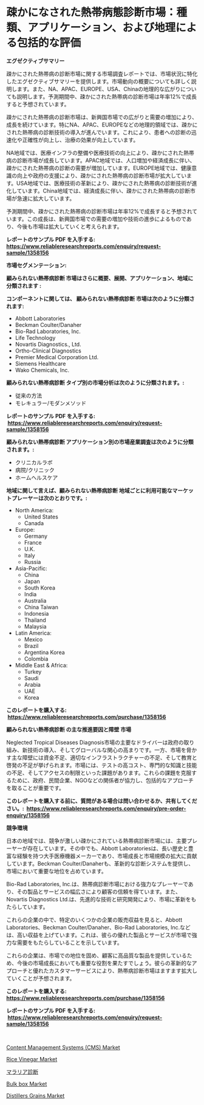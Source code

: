 <p><h1>疎かになされた熱帯病態診断市場：種類、アプリケーション、および地理による包括的な評価</h1></p><p><strong>エグゼクティブサマリー</strong></p>
<p><p>疎かにされた熱帯病の診断市場に関する市場調査レポートでは、市場状況に特化したエグゼクティブサマリーを提供します。市場動向の概要についても詳しく説明します。また、NA、APAC、EUROPE、USA、Chinaの地理的な広がりについても説明します。予測期間中、疎かにされた熱帯病の診断市場は年率12%で成長すると予想されています。</p><p>疎かにされた熱帯病の診断市場は、新興国市場での広がりと需要の増加により、成長を続けています。特にNA、APAC、EUROPEなどの地理的領域では、疎かにされた熱帯病の診断技術の導入が進んでいます。これにより、患者への診断の迅速化や正確性が向上し、治療の効果が向上しています。</p><p>NA地域では、医療インフラの整備や医療技術の向上により、疎かにされた熱帯病の診断市場が成長しています。APAC地域では、人口増加や経済成長に伴い、疎かにされた熱帯病の診断の需要が増加しています。EUROPE地域では、健康意識の向上や政府の支援により、疎かにされた熱帯病の診断市場が拡大しています。USA地域では、医療技術の革新により、疎かにされた熱帯病の診断技術が進化しています。China地域では、経済成長に伴い、疎かにされた熱帯病の診断市場が急速に拡大しています。</p><p>予測期間中、疎かにされた熱帯病の診断市場は年率12%で成長すると予想されています。この成長は、新興国市場での需要の増加や技術の進歩によるものであり、今後も市場は拡大していくと考えられます。</p></p>
<p><strong>レポートのサンプル PDF を入手する: <a href="https://www.reliableresearchreports.com/enquiry/request-sample/1358156">https://www.reliableresearchreports.com/enquiry/request-sample/1358156</a></strong></p>
<p><strong>市場セグメンテーション:</strong></p>
<p><strong> 顧みられない熱帯病診断 市場はさらに概要、展開、アプリケーション、地域に分類されます :</strong></p>
<p><strong>コンポーネントに関しては、 顧みられない熱帯病診断 市場は次のように分類されます: &nbsp;</strong></p>
<p><ul><li>Abbott Laboratories</li><li>Beckman Coulter/Danaher</li><li>Bio-Rad Laboratories, Inc.</li><li>Life Technology</li><li>Novartis Diagnostics., Ltd.</li><li>Ortho-Clinical Diagnostics</li><li>Premier Medical Corporation Ltd.</li><li>Siemens Healthcare</li><li>Wako Chemicals, Inc.</li></ul></p>
<p><strong> 顧みられない熱帯病診断 タイプ別の市場分析は次のように分類されます。:</strong></p>
<p><ul><li>従来の方法</li><li>モレキュラー/モダンメソッド</li></ul></p>
<p><strong>レポートのサンプル PDF を入手する: &nbsp;<a href="https://www.reliableresearchreports.com/enquiry/request-sample/1358156">https://www.reliableresearchreports.com/enquiry/request-sample/1358156</a></strong></p>
<p><strong> 顧みられない熱帯病診断 アプリケーション別の市場産業調査は次のように分類されます。:</strong></p>
<p><ul><li>クリニカルラボ</li><li>病院/クリニック</li><li>ホームヘルスケア</li></ul></p>
<p><strong>地域に関して言えば、顧みられない熱帯病診断 地域ごとに利用可能なマーケットプレーヤーは次のとおりです。:</strong></p>
<p><ul>
    <li>
        North America:
        <ul>
            <li>United States</li>
            <li>Canada</li>
        </ul>
    </li>
    <li>
        Europe:
        <ul>
            <li>Germany</li>
            <li>France</li>
            <li>U.K.</li>
            <li>Italy</li>
            <li>Russia</li>
        </ul>
    </li>
    <li>
        Asia-Pacific:
        <ul>
            <li>China</li>
            <li>Japan</li>
            <li>South Korea</li>
            <li>India</li>
            <li>Australia</li>
            <li>China Taiwan</li>
            <li>Indonesia</li>
            <li>Thailand</li>
            <li>Malaysia</li>
        </ul>
    </li>
    <li>
        Latin America:
        <ul>
            <li>Mexico</li>
            <li>Brazil</li>
            <li>Argentina Korea</li>
            <li>Colombia</li>
        </ul>
    </li>
    <li>
        Middle East & Africa:
        <ul>
            <li>Turkey</li>
            <li>Saudi</li>
            <li>Arabia</li>
            <li>UAE</li>
            <li>Korea</li>
        </ul>
    </li>
    </ul></p>
<p><strong>このレポートを購入する: &nbsp;<a href="https://www.reliableresearchreports.com/purchase/1358156">https://www.reliableresearchreports.com/purchase/1358156</a></strong></p>
<p><strong>顧みられない熱帯病診断 の主な推進要因と障壁 市場</strong></p>
<p><p>Neglected Tropical Diseases Diagnosis市場の主要なドライバーは政府の取り組み、新技術の導入、そしてグローバルな関心の高まりです。一方、市場を脅かす主な障壁には資金不足、適切なインフラストラクチャーの不足、そして教育と啓発の不足が挙げられます。市場には、テストの高コスト、専門的な知識と技能の不足、そしてアクセスの制限といった課題があります。これらの課題を克服するために、政府、民間企業、NGOなどの関係者が協力し、包括的なアプローチを取ることが重要です。</p></p>
<p><strong>このレポートを購入する前に、質問がある場合は問い合わせるか、共有してください。:&nbsp; <a href="https://www.reliableresearchreports.com/enquiry/pre-order-enquiry/1358156">https://www.reliableresearchreports.com/enquiry/pre-order-enquiry/1358156</a></strong></p>
<p><strong>競争環境</strong></p>
<p><p>日本の地域では、競争が激しい疎かにされている熱帯病診断市場には、主要プレーヤーが存在しています。その中でも、Abbott Laboratoriesは、長い歴史と豊富な経験を持つ大手医療機器メーカーであり、市場成長と市場規模の拡大に貢献しています。Beckman Coulter/Danaherも、革新的な診断システムを提供し、市場において重要な地位を占めています。</p><p>Bio-Rad Laboratories, Inc.は、熱帯病診断市場における強力なプレーヤーであり、その製品とサービスの幅広さにより顧客の信頼を得ています。また、Novartis Diagnostics Ltd.は、先進的な技術と研究開発により、市場に革新をもたらしています。</p><p>これらの企業の中で、特定のいくつかの企業の販売収益を見ると、Abbott Laboratories、Beckman Coulter/Danaher、Bio-Rad Laboratories, Inc.などは、高い収益を上げています。これは、彼らの優れた製品とサービスが市場で強力な需要をもたらしていることを示しています。</p><p>これらの企業は、市場での地位を固め、顧客に高品質な製品を提供しているため、今後の市場成長においても重要な役割を果たすでしょう。彼らの革新的なアプローチと優れたカスタマーサービスにより、熱帯病診断市場はますます拡大していくことが予想されます。</p></p>
<p><strong>このレポートを購入する: &nbsp; <a href="https://www.reliableresearchreports.com/purchase/1358156">https://www.reliableresearchreports.com/purchase/1358156</a></strong></p>
<p><strong>レポートのサンプル PDF を入手する: &nbsp;<a href="https://www.reliableresearchreports.com/enquiry/request-sample/1358156">https://www.reliableresearchreports.com/enquiry/request-sample/1358156</a></strong><strong></strong></p>
<p>&nbsp;</p>
<p><p><a href="https://issuu.com/reportprime-2/docs/content-management-systems-cms-mark_276492aea04b31">Content Management Systems (CMS) Market</a></p><p><a href="https://view.publitas.com/reportprime-1/rice-vinegar-market-size-evaluating-its-market-trends-growth-and-projections-2024-2031/">Rice Vinegar Market</a></p><p><a href="https://github.com/oqoeusbvpadwjs08/Market-Research-Report-List-1/blob/main/9295221193066.md">マラリア診断</a></p><p><a href="https://github.com/gdfhhhj/Market-Research-Report-List-3/blob/main/bulk-box-market.md">Bulk box Market</a></p><p><a href="https://view.publitas.com/reportprime-1/distillers-grains-market-dynamics-2024-2031-also-about-its-market-trends-projections-and-opportunities/">Distillers Grains Market</a></p></p>